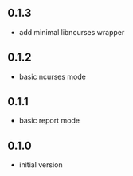 ## 0.1.3
- add minimal libncurses wrapper

## 0.1.2
- basic ncurses mode

## 0.1.1
- basic report mode

## 0.1.0

- initial version
